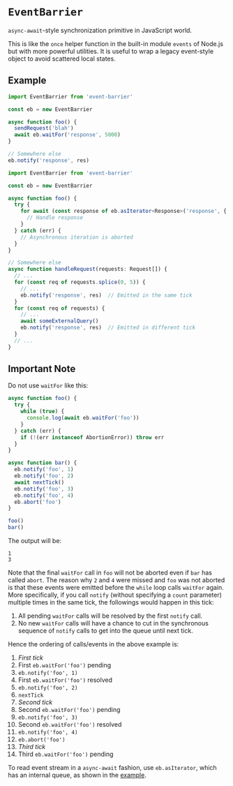 # `EventBarrier`

`async-await`-style synchronization primitive in JavaScript world.

This is like the `once` helper function in the built-in module `events` of Node.js but with more powerful utilities.
It is useful to wrap a legacy event-style object to avoid scattered local states.

## Example

```TypeScript
import EventBarrier from 'event-barrier'

const eb = new EventBarrier

async function foo() {
  sendRequest('blah')
  await eb.waitFor('response', 5000)
}

// Somewhere else
eb.notify('response', res)
```

```TypeScript
import EventBarrier from 'event-barrier'

const eb = new EventBarrier

async function foo() {
  try {
    for await (const response of eb.asIterator<Response>('response', { timeout: 5000 })) {
      // Handle response
    }
  } catch (err) {
    // Asynchronous iteration is aborted
  }
}

// Somewhere else
async function handleRequest(requests: Request[]) {
  // ...
  for (const req of requests.splice(0, 5)) {
    // ...
    eb.notify('response', res)  // Emitted in the same tick
  }
  for (const req of requests) {
    // ...
    await someExternalQuery()
    eb.notify('response', res)  // Emitted in different tick
  }
  // ...
}
```

## Important Note

Do not use `waitFor` like this:

```TypeScript
async function foo() {
  try {
    while (true) {
      console.log(await eb.waitFor('foo'))
    }
  } catch (err) {
    if (!(err instanceof AbortionError)) throw err
  }
}

async function bar() {
  eb.notify('foo', 1)
  eb.notify('foo', 2)
  await nextTick()
  eb.notify('foo', 3)
  eb.notify('foo', 4)
  eb.abort('foo')
}

foo()
bar()
```

The output will be:

    1
    3

Note that the final `waitFor` call in `foo` will not be aborted even if `bar` has called `abort`. The reason why `2` and `4` were missed and `foo` was not aborted is that these events were emitted before the `while` loop calls `waitFor` again. More specifically, if you call `notify` (without specifying a `count` parameter) multiple times in the same tick, the followings would happen in this tick:

1. All pending `waitFor` calls will be resolved by the first `notify` call.
2. No new `waitFor` calls will have a chance to cut in the synchronous sequence of `notify` calls to get into the queue until next tick.

Hence the ordering of calls/events in the above example is:

1. *First tick*
2. First `eb.waitFor('foo')` pending
3. `eb.notify('foo', 1)`
4. First `eb.waitFor('foo')` resolved
5. `eb.notify('foo', 2)`
6. `nextTick`
7. *Second tick*
8. Second `eb.waitFor('foo')` pending
9. `eb.notify('foo', 3)`
10. Second `eb.waitFor('foo')` resolved
11. `eb.notify('foo', 4)`
12. `eb.abort('foo')`
13. *Third tick*
14. Third `eb.waitFor('foo')` pending

To read event stream in a `async-await` fashion, use `eb.asIterator`, which has an internal queue, as shown in the [example](#example).
